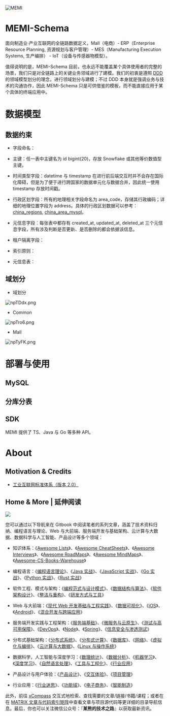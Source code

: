 ![MEMI](https://s2.ax1x.com/2019/09/01/npbSRU.png)

# MEMI-Schema

面向制造业·产业互联网的全链路数据定义，Mall（电商）- ERP（Enterprise Resource Planning, 资源规划与客户管理）- MES（Manufacturing Execution Systems, 生产编排） - IoT（设备与传感器物模型）。

值得说明的是，MEMI-Schema 目前，也永远不能覆盖某个具体使用者的完整的场景，我们只是对全链路上的关键业务领域进行了建模。我们的初衷是遵照 [DDD](https://ngte-se.gitbook.io/i/ruan-jian-jia-gou-she-ji/ling-yu-qu-dong-she-ji) 的领域模型划分的理念，进行领域划分与建模；不过 DDD 本身就是强调业务与技术的沟通协作，因此 MEMI-Schema 只是可供借鉴的模板，而不能直接应用于某个具体的终端应用中。

# 数据模型

## 数据约束

- 字段命名：

- 主键：任一表中主键名为 id bigint(20)，存放 Snowflake 或其他等价数值型主键。

- 时间类型字段：datetime 与 timestamp 在进行前后端交互时并不会存在国际化障碍，但是为了便于进行跨国家的数据单元化与数据合并，因此统一使用 timestamp 存放时间戳。

- 行政区划字段：所有的地理相关字段命名为 area_code，存储其行政编码；详细的地理位置字段为 address。具体的行政区划数据可以参考：[china_regions](https://github.com/wecatch/china_regions), [china_area_mysql](https://github.com/kakuilan/china_area_mysql)。

- 元信息字段：每张表中都存有 created_at, updated_at, deleted_at 三个元信息字段，所有涉及判断是否更新、是否删除的都会依据该信息。

- 租户隔离字段：

- 索引原则：

- 元信息表：

## 域划分

- 域划分

![npTDdx.png](https://s2.ax1x.com/2019/09/01/npTDdx.png)

- Common

![npTro6.png](https://s2.ax1x.com/2019/09/01/npTro6.png)

- Mall

![npTyFK.png](https://s2.ax1x.com/2019/09/01/npTyFK.png)

# 部署与使用

## MySQL

## 分库分表

## SDK

MEMI 提供了 TS、Java 与 Go 等多种 API。

# About

## Motivation & Credits

- [工业互联网标准体系（版本 2.0）](http://www.aii-alliance.org/index.php?m=content&c=index&a=show&catid=25&id=482)

## Home & More | 延伸阅读

![](https://i.postimg.cc/59QVkFPq/image.png)

您可以通过以下导航来在 Gitbook 中阅读笔者的系列文章，涵盖了技术资料归纳、编程语言与理论、Web 与大前端、服务端开发与基础架构、云计算与大数据、数据科学与人工智能、产品设计等多个领域：

- 知识体系：《[Awesome Lists](https://ngte-al.gitbook.io/i/)》、《[Awesome CheatSheets](https://ngte-ac.gitbook.io/i/)》、《[Awesome Interviews](https://github.com/wx-chevalier/Awesome-Interviews)》、《[Awesome RoadMaps](https://github.com/wx-chevalier/Awesome-RoadMaps)》、《[Awesome MindMaps](https://github.com/wx-chevalier/Awesome-MindMaps)》、《[Awesome-CS-Books-Warehouse](https://github.com/wx-chevalier/Awesome-CS-Books-Warehouse)》

- 编程语言：《[编程语言理论](https://ngte-pl.gitbook.io/i/)》、《[Java 实战](https://ngte-pl.gitbook.io/i/java/java)》、《[JavaScript 实战](https://ngte-pl.gitbook.io/i/javascript/javascript)》、《[Go 实战](https://ngte-pl.gitbook.io/i/go/go)》、《[Python 实战](https://ngte-pl.gitbook.io/i/python/python)》、《[Rust 实战](https://ngte-pl.gitbook.io/i/rust/rust)》

- 软件工程、模式与架构：《[编程范式与设计模式](https://ngte-se.gitbook.io/i/)》、《[数据结构与算法](https://ngte-se.gitbook.io/i/)》、《[软件架构设计](https://ngte-se.gitbook.io/i/)》、《[整洁与重构](https://ngte-se.gitbook.io/i/)》、《[研发方式与工具](https://ngte-se.gitbook.io/i/)》

* Web 与大前端：《[现代 Web 开发基础与工程实践](https://ngte-web.gitbook.io/i/)》、《[数据可视化](https://ngte-fe.gitbook.io/i/)》、《[iOS](https://ngte-fe.gitbook.io/i/)》、《[Android](https://ngte-fe.gitbook.io/i/)》、《[混合开发与跨端应用](https://ngte-fe.gitbook.io/i/)》

* 服务端开发实践与工程架构：《[服务端基础](https://ngte-be.gitbook.io/i/)》、《[微服务与云原生](https://ngte-be.gitbook.io/i/)》、《[测试与高可用保障](https://ngte-be.gitbook.io/i/)》、《[DevOps](https://ngte-be.gitbook.io/i/)》、《[Node](https://ngte-be.gitbook.io/i/)》、《[Spring](https://ngte-be.gitbook.io/i/)》、《[信息安全与渗透测试](https://ngte-be.gitbook.io/i/)》

* 分布式基础架构：《[分布式系统](https://ngte-infras.gitbook.io/i/)》、《[分布式计算](https://ngte-infras.gitbook.io/i/)》、《[数据库](https://ngte-infras.gitbook.io/i/)》、《[网络](https://ngte-infras.gitbook.io/i/)》、《[虚拟化与编排](https://ngte-infras.gitbook.io/i/)》、《[云计算与大数据](https://ngte-infras.gitbook.io/i/)》、《[Linux 与操作系统](https://ngte-infras.gitbook.io/i/)》

* 数据科学，人工智能与深度学习：《[数理统计](https://ngte-aidl.gitbook.io/i/)》、《[数据分析](https://ngte-aidl.gitbook.io/i/)》、《[机器学习](https://ngte-aidl.gitbook.io/i/)》、《[深度学习](https://ngte-aidl.gitbook.io/i/)》、《[自然语言处理](https://ngte-aidl.gitbook.io/i/)》、《[工具与工程化](https://ngte-aidl.gitbook.io/i/)》、《[行业应用](https://ngte-aidl.gitbook.io/i/)》

* 产品设计与用户体验：《[产品设计](https://ngte-pd.gitbook.io/i/)》、《[交互体验](https://ngte-pd.gitbook.io/i/)》、《[项目管理](https://ngte-pd.gitbook.io/i/)》

* 行业应用：《[行业迷思](https://github.com/wx-chevalier/Business-Series)》、《[功能域](https://github.com/wx-chevalier/Business-Series)》、《[电子商务](https://github.com/wx-chevalier/Business-Series)》、《[智能制造](https://github.com/wx-chevalier/Business-Series)》

此外，前往 [xCompass](https://wx-chevalier.github.io/home/#/search) 交互式地检索、查找需要的文章/链接/书籍/课程；或者在在 [MATRIX 文章与代码索引矩阵](https://github.com/wx-chevalier/Developer-Zero-To-Mastery)中查看文章与项目源代码等更详细的目录导航信息。最后，你也可以关注微信公众号：『**某熊的技术之路**』以获取最新资讯。
